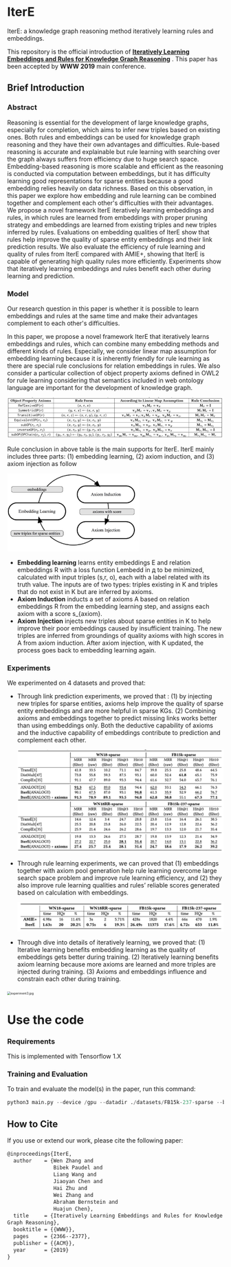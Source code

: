 # IterE 
IterE: a knowledge graph reasoning method iteratively learning rules and embeddings.</strong>

This repository is the official introduction of **[Iteratively Learning Embeddings and Rules for Knowledge Graph Reasoning](https://dl.acm.org/doi/10.1145/3308558.3313612)** . This paper has been accepted by **WWW 2019** main conference. 


## Brief Introduction


### Abstract

Reasoning is essential for the development of large knowledge graphs, especially for completion, which aims to infer new triples based on existing ones. Both rules and embeddings can be used for knowledge graph reasoning and they have their own advantages and difficulties. Rule-based reasoning is accurate and explainable but rule learning with searching over the graph always suffers from efficiency due to huge search space. Embedding-based reasoning is more scalable and efficient as the reasoning is conducted via computation between embeddings, but it has difficulty learning good representations for sparse entities because a good embedding relies heavily on data richness. Based on this observation, in this paper we explore how embedding and rule learning can be combined together and complement each other's difficulties with their advantages. We propose a novel framework IterE iteratively learning embeddings and rules, in which rules are learned from embeddings with proper pruning strategy and embeddings are learned from existing triples and new triples inferred by rules. Evaluations on embedding qualities of IterE show that rules help improve the quality of sparse entity embeddings and their link prediction results. We also evaluate the efficiency of rule learning and quality of rules from IterE compared with AMIE+, showing that IterE is capable of generating high quality rules more efficiently. Experiments show that iteratively learning embeddings and rules benefit each other during learning and prediction.


### Model

Our research question in this paper is whether it is possible to learn embeddings and rules at the same time and make their advantages complement to each other's difficulties. 

In this paper, we propose a novel framework IterE that iteratively learns embeddings and rules, which can combine many embedding methods and different kinds of rules. Especially, we consider linear map assumption for embedding learning because it is inherently friendly for rule learning as there are special rule conclusions for relation embeddings in rules.  We also consider a particular collection of object property axioms defined in OWL2 for rule learning considering that semantics included in web ontology language are important for the development of knowledge graph.

<img src="figures/axioms.png" alt="axioms.png" style="zoom:100%;" />

Rule conclusion in above table is the main supports for IterE. IterE mainly includes three parts: (1) embedding learning, (2) axiom induction, and (3) axiom injection as follow  

<img src="./figures/IterE.jpg" alt="IterE.jpg" style="zoom:30%;" />

* **Embedding learning** learns entity embeddings E and relation embeddings R with a loss function Lembedd in д to be minimized, calculated with input triples (s,r, o), each with a label related with its truth value. The inputs are of two types: triples existing in K and triples that do not exist in K but are inferred by axioms.
* **Axiom Induction** inducts a set of axioms A based on relation embeddings R from the embedding learning step, and assigns each axiom with a score s_{axiom}.
* **Axiom Injection** injects new triples about sparse entities in K to help improve their poor embeddings caused by insufficient training. The new triples are inferred from groundings of quality axioms with high scores in A from axiom induction. After axiom injection, with K updated, the process goes back to embedding learning again. 

### Experiments

We experimented on 4 datasets and proved that:

* Through link prediction experiments, we proved that : (1) by injecting new triples for sparse entities, axioms help improve the quality of sparse entity embeddings and are more helpful in sparse KGs. (2) Combining axioms and embeddings together to predict missing links works better than using embeddings only. Both the deductive capability of axioms and the inductive capability of embeddings contribute to prediction and complement each other.  

  <img src="figures/experiment1.jpg" alt="experiment1.jpg" style="zoom:50%;" />

* Through rule learning experiments, we can proved that (1) embeddings together with axiom pool generation help rule learning overcome large search space problem and improve rule learning efficiency, and (2) they also improve rule learning qualities and rules’ reliable scores generated based on calculation with embeddings.

  <img src="figures/experiment2.jpg" alt="experiment2.jpg" style="zoom:50%;" />

* Through dive into details of iteratively learning, we proved that: (1) Iterative learning benefits embedding learning as the quality of embeddings gets better during training. (2) Iteratively learning benefits axiom learning because more axioms are learned and more triples are injected during training. (3) Axioms and embeddings influence and constrain each other during training. 

<img src="/Users/wen/Documents/1事项/202108-github开源readme准备/IterE README/figures/experiment3.jpg" alt="experiment3.jpg" style="zoom:50%;" />

# Use the code

### Requirements

This is implemented with Tensorflow 1.X 

### Training and Evaluation

To train and evaluate the model(s) in the paper, run this command:

```python
python3 main.py --device /gpu --datadir ./datasets/FB15k-237-sparse --batch_size 2048 --dim 200 --test_batch_size 50 --max_epoch 100 --test_per_iter 100 --num_test 3000 --axiom_weight 0.1 --optimize Adam --lr 0.001 --neg_samples 2 --regularizer_weight 0.00001 --save_dir ./save/0825AE1 --update_axiom_per 1 --axiom_probability 0.95 --triple_generator 3
```

## How to Cite

If you use or extend our work, please cite the following paper:

```
@inproceedings{IterE,
  author    = {Wen Zhang and
               Bibek Paudel and
               Liang Wang and
               Jiaoyan Chen and
               Hai Zhu and
               Wei Zhang and
               Abraham Bernstein and
               Huajun Chen},
  title     = {Iteratively Learning Embeddings and Rules for Knowledge Graph Reasoning},
  booktitle = {{WWW}},
  pages     = {2366--2377},
  publisher = {{ACM}},
  year      = {2019}
}
```
